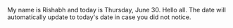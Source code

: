 My name is Rishabh and today is Thursday, June 30. Hello all. The date will automatically update to today's date in case you did not notice.
